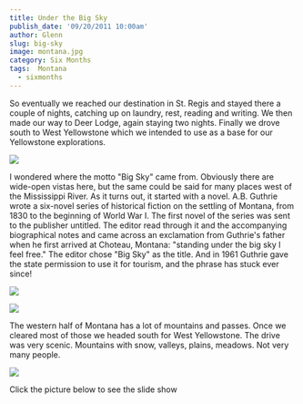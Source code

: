 ```yaml
---
title: Under the Big Sky
publish_date: '09/20/2011 10:00am'
author: Glenn
slug: big-sky
image: montana.jpg
category: Six Months
tags:  Montana
  - sixmonths
---
```

So eventually we reached our destination in St. Regis and stayed there a couple of nights, catching up on laundry, rest, reading and writing. We then made our way to Deer Lodge, again staying two nights. Finally we drove south to West Yellowstone which we intended to use as a base for our Yellowstone explorations.

![](https://lh6.googleusercontent.com/-0Y4eE1w7IE8/Tmose5yEmSI/AAAAAAAABts/5I-araGR2o0/s640/P1150216.jpg)

I wondered where the motto "Big Sky" came from. Obviously there are wide-open vistas here, but the same could be said for many places west of the Mississippi River. As it turns out, it started with a novel. A.B. Guthrie wrote a six-novel series of historical fiction on the settling of Montana, from 1830 to the beginning of World War I. The first novel of the series was sent to the publisher untitled. The editor read through it and the accompanying biographical notes and came across an exclamation from Guthrie's father when he first arrived at Choteau, Montana: "standing under the big sky I feel free." The editor chose "Big Sky" as the title. And in 1961 Guthrie gave the state permission to use it for tourism, and the phrase has stuck ever since!

![](https://lh5.googleusercontent.com/-gdzNIRwwX8k/TniFAVYzPkI/AAAAAAAABzs/kCHPtgZUvbY/s640/P1150271.jpg)

![](https://lh4.googleusercontent.com/-BPgC5ompLOc/TniFXTEOWyI/AAAAAAAABzw/3kn8zy67eVE/s640/P1150273.jpg)

The western half of Montana has a lot of mountains and passes. Once we cleared most of those we headed south for West Yellowstone. The drive was very scenic. Mountains with snow, valleys, plains, meadows. Not very many people.

![](https://lh6.googleusercontent.com/-IZ-0cuVZzR8/TniGf7vmrlI/AAAAAAAABz8/AlhsELxbiwk/s640/P1150282.jpg)

Click the picture below to see the slide show
